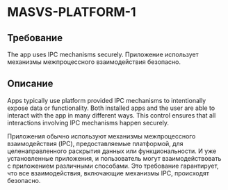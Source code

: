 # MASVS-PLATFORM-1

## Требование

The app uses IPC mechanisms securely.
Приложение использует механизмы межпроцессного взаимодействия безопасно.

## Описание

Apps typically use platform provided IPC mechanisms to intentionally expose data or functionality. Both installed apps and the user are able to interact with the app in many different ways. This control ensures that all interactions involving IPC mechanisms happen securely.

Приложения обычно используют механизмы межпроцессного взаимодействия (IPC), предоставляемые платформой, для целенаправленного раскрытия данных или функциональности. И уже установленные приложения, и пользователь могут взаимодействовать с приложением различными способами. Это требование гарантирует, что все взаимодействия, включающие механизмы IPC, происходят безопасно.
